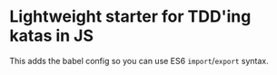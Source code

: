 # Lightweight starter for TDD'ing katas in JS 

This adds the babel config so you can use ES6 `import`/`export` syntax. 
